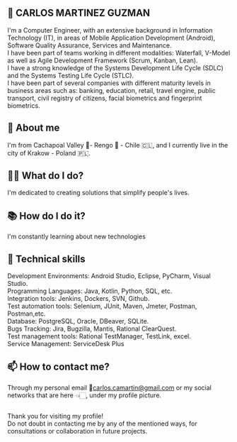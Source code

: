 
<!--
**rodatourcl/rodatourcl** is a ✨ _special_ ✨ repository because its `README.md` (this file) appears on your GitHub profile.
-->

## 👋 CARLOS MARTINEZ GUZMAN
I'm a Computer Engineer, with an extensive background in Information Technology (IT), in areas of Mobile Application Development (Android), Software Quality Assurance, Services and Maintenance.  
I have been part of teams working in different modalities: Waterfall, V-Model as well as Agile Development Framework (Scrum, Kanban, Lean).  
I have a strong knowledge of the Systems Development Life Cycle (SDLC) and the Systems Testing Life Cycle (STLC).  
I have been part of several companies with different maturity levels in business areas such as: banking, education, retail, travel engine, public transport, civil registry of citizens, facial biometrics and fingerprint biometrics.

## 🌱 About me
I'm from Cachapoal Valley 🍇- Rengo 🍅 - Chile 🇨🇱, and I currently live in the city of Krakow - Poland 🇵🇱.

## 👷🏻 What do I do?
I'm dedicated to creating solutions that simplify people's lives.

## 📚 How do I do it?
I'm constantly learning about new technologies

## 🚀 Technical skills
Development Environments: Android Studio, Eclipse, PyCharm, Visual Studio.  
Programming Languages: Java, Kotlin, Python, SQL, etc.  
Integration tools: Jenkins, Dockers, SVN, Github.  
Test automation tools: Selenium, JUnit, Maven, Jmeter, Postman, Postman,etc.  
Database: PostgreSQL, Oracle, DBeaver, SQLite.  
Bugs Tracking: Jira, Bugzilla, Mantis, Rational ClearQuest.  
Test management tools: Rational TestManager, TestLink, excel.  
Service Management: ServiceDesk Plus

## 📫 How to contact me?
Through my personal email 📧carlos.camartin@gmail.com or my social networks that are here 👈🏻, under my profile picture.

##
Thank you for visiting my profile!  
Do not doubt in contacting me by any of the mentioned ways, for consultations or collaboration in future projects.
